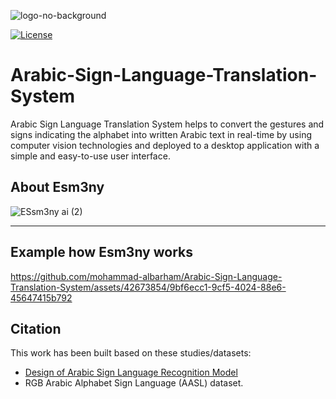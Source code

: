 ![logo-no-background](https://github.com/ayman-jamal/Arabic-Sign-Language-System-Esm3ny/assets/90726833/c3fafc3d-8d76-4640-8dba-989868db977e)

[![License](https://img.shields.io/badge/License-Apache%202.0-blue.svg)](https://opensource.org/licenses/Apache-2.0)

# Arabic-Sign-Language-Translation-System

Arabic Sign Language Translation System helps to convert the gestures and signs indicating the alphabet into written Arabic text in real-time by using computer vision technologies and deployed to a desktop application with a simple and easy-to-use user interface.

## About Esm3ny

![ESsm3ny ai (2)](https://github.com/ayman-jamal/Arabic-Sign-Language-System-Esm3ny/assets/90726833/89e0ba3e-b29f-4309-93fe-2ad5c0282982)

----

## Example how Esm3ny works

https://github.com/mohammad-albarham/Arabic-Sign-Language-Translation-System/assets/42673854/9bf6ecc1-9cf5-4024-88e6-45647415b792

## Citation

This work has been built based on these studies/datasets:

- [Design of Arabic Sign Language Recognition Model](https://arxiv.org/abs/2301.02693)
- RGB Arabic Alphabet Sign Language (AASL) dataset.
